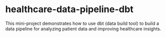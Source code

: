 # healthcare-data-pipeline-dbt
This mini-project demonstrates how to use dbt (data build tool) to build a data pipeline for analyzing patient data and improving healthcare insights. 
